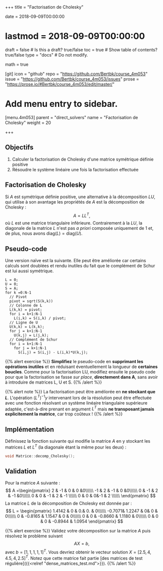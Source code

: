 +++
title = "Factorisation de Cholesky"

date = 2018-09-09T00:00:00
# lastmod = 2018-09-09T00:00:00

draft = false  # Is this a draft? true/false
toc = true  # Show table of contents? true/false
type = "docs"  # Do not modify.

math = true

[git]
  icon = "github"
  repo = "https://github.com/Bertbk/course_4m053"
  issue = "https://github.com/Bertbk/course_4m053/issues"
  prose = "https://prose.io/#Bertbk/course_4m053/edit/master/"

# Add menu entry to sidebar.
[menu.4m053]
  parent = "direct_solvers"
  name = "Factorisation de Cholesky"
  weight = 20

+++

## Objectifs

1. Calculer la factorisation de Cholesky d'une matrice symétrique définie positive
2. Résoudre le système linéaire une fois la factorisation effectuée

## Factorisation de Cholesky

Si $A$ est symétrique définie positive, une alternative à la décomposition $LU$, qui utilise à son avantage les propriétés de $A$ est la décomposition de Cholesky :
$$
A=LL^T,
$$
où $L$ est une matrice triangulaire inférieure. Contrairement à la $LU$, la diagonale de la matrice $L$ n'est pas *a priori* composée uniquement de 1 et, de plus, nous avons $\text{diag}(L)=\text{diag}(U)$.

## Pseudo-code

Une version naïve est la suivante. Elle peut être améliorée car certains calculs sont doublées et rendu inutiles du fait que le complément de Schur est lui aussi symétrique.

```
L = 0;
U = 0;
S = A;
for k =0:N-1
  // Pivot
  pivot = sqrt(S(k,k))
  // Colonne de L
  L(k,k) = pivot;
  for i = k+1:N-1
    L(i,k) = S(i,k) / pivot;
  // Ligne de U
  U(k,k) = L(k,k);
  for j = k+1:N-1
    U(k,j) = L(j,k);
  // Complément de Schur
  for i = k+1:N-1
    for j = k+1:N-1
      S(i,j) = S(i,j) - L(i,k)*U(k,j);
```


{{% alert exercise %}}
**Simplifiez** le pseudo-code en **supprimant les opérations inutiles** et en réduisant éventuellement la longueur de **certaines boucles**. Comme pour la factorisation LU, modifiez ensuite le pseudo code pour que la factorisation se fasse *sur place*, **directement dans A**, sans avoir à introduire de matrices L, U et S.
{{% /alert %}}


{{% alert note %}}
La factorisation peut être améliorée en **ne stockant que $L$**. L'opération $(L^T)^{-1}y$ intervenant lors de la résolution peut être effectuée avec une fonction résolvant un système linéaire triangulaire supérieure adaptée, c'est-à-dire prenant en argument $L^T$ mais **ne transposant jamais explicitement la matrice**, car trop coûteux !
{{% /alert %}}

## Implémentation

Définissez la fonction suivante qui modifie la matrice $A$ en y stockant les matrices $L$ et $L^T$ (la diagonale étant la même pour les deux) :

```cpp
void Matrice::decomp_Cholesky();
```


## Validation

Pour la matrice $A$ suivante :
$$
A =\begin{pmatrix}
  2 & -1 & 0 & 0 &0\\\\\\
  -1 & 2 & -1 & 0 &0\\\\\\
  0 & -1 & 2 & -1 &0\\\\\\
  0 & 0 & -1 & 2 & -1 \\\\\\
  0 & 0 & 0&-1 & 2 \\\\\\
\end{pmatrix}
$$
La matrice $L$ de la décomposition de Cholesky est donnée par :
$$
L = \begin{pmatrix}
1.4142 &  0  & 0.& 0. & 0\\\\\\
-0.7071&   1.2247 &  0&  0 &  0\\\\\\
0 & -0.8165 &  1.1547 &  0 &  0\\\\\\
0 &  0 & -0.8660 &  1.1180 &  0\\\\\\
0 &  0 &  0 & -0.8944 &  1.0954
\end{pmatrix}
$$

{{% alert exercise %}}
Validez votre décomposition sur la matrice $A$ puis résolvez le problème suivant
$$
A X = b,
$$
avec $b=[1,1,1,1,1]^T$. Vous devriez obtenir le vecteur solution $X = [2.5, 4,4.5, 4,2.5]^T$. Notez que cette matrice fait partie [des matrices de test régulière]({{<relref "dense_matrices_test.md">}}). 
{{% /alert %}}

